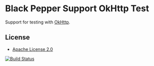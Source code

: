 Black Pepper Support OkHttp Test
================================

Support for testing with [OkHttp](http://square.github.io/okhttp/).

License
-------

* [Apache License 2.0](http://www.apache.org/licenses/LICENSE-2.0.html)

[![Build Status](https://travis-ci.org/BlackPepperSoftware/bp-support-okhttp-test.svg?branch=master)](https://travis-ci.org/BlackPepperSoftware/bp-support-okhttp-test)
